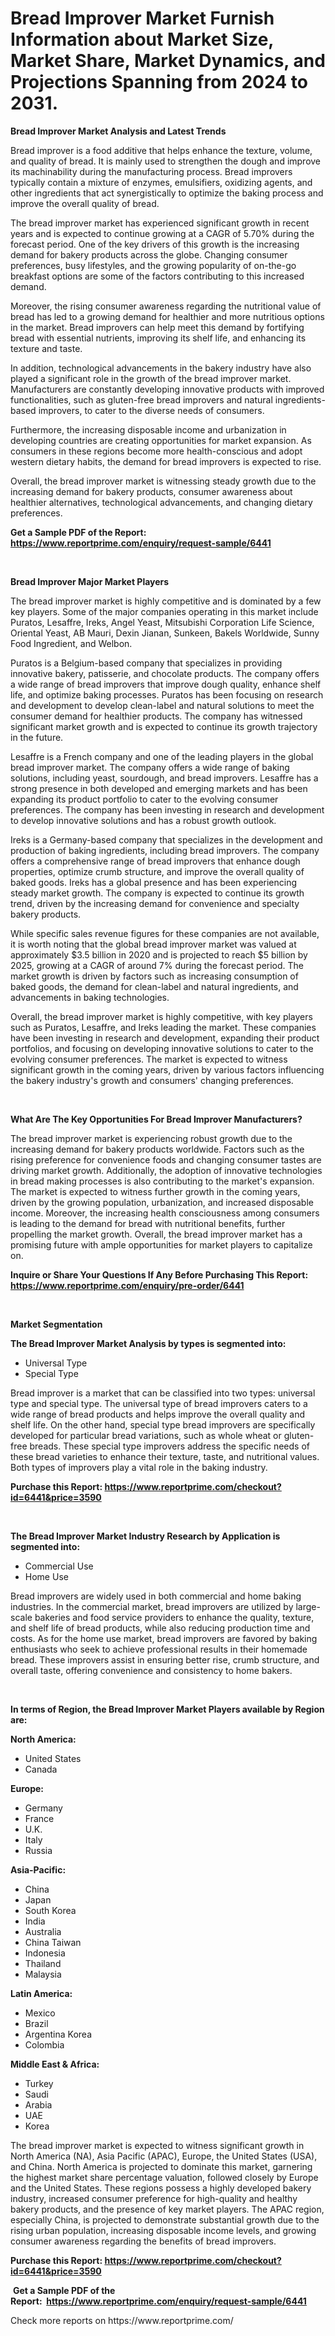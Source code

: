 <p><h1>Bread Improver Market Furnish Information about Market Size, Market Share, Market Dynamics, and Projections Spanning from 2024 to 2031.</h1></p><p><strong>Bread Improver Market Analysis and Latest Trends</strong></p>
<p><p>Bread improver is a food additive that helps enhance the texture, volume, and quality of bread. It is mainly used to strengthen the dough and improve its machinability during the manufacturing process. Bread improvers typically contain a mixture of enzymes, emulsifiers, oxidizing agents, and other ingredients that act synergistically to optimize the baking process and improve the overall quality of bread.</p><p>The bread improver market has experienced significant growth in recent years and is expected to continue growing at a CAGR of 5.70% during the forecast period. One of the key drivers of this growth is the increasing demand for bakery products across the globe. Changing consumer preferences, busy lifestyles, and the growing popularity of on-the-go breakfast options are some of the factors contributing to this increased demand.</p><p>Moreover, the rising consumer awareness regarding the nutritional value of bread has led to a growing demand for healthier and more nutritious options in the market. Bread improvers can help meet this demand by fortifying bread with essential nutrients, improving its shelf life, and enhancing its texture and taste.</p><p>In addition, technological advancements in the bakery industry have also played a significant role in the growth of the bread improver market. Manufacturers are constantly developing innovative products with improved functionalities, such as gluten-free bread improvers and natural ingredients-based improvers, to cater to the diverse needs of consumers.</p><p>Furthermore, the increasing disposable income and urbanization in developing countries are creating opportunities for market expansion. As consumers in these regions become more health-conscious and adopt western dietary habits, the demand for bread improvers is expected to rise.</p><p>Overall, the bread improver market is witnessing steady growth due to the increasing demand for bakery products, consumer awareness about healthier alternatives, technological advancements, and changing dietary preferences.</p></p>
<p><strong>Get a Sample PDF of the Report:&nbsp; <a href="https://www.reportprime.com/enquiry/request-sample/6441">https://www.reportprime.com/enquiry/request-sample/6441</a></strong></p>
<p>&nbsp;</p>
<p><strong>Bread Improver Major Market Players</strong></p>
<p><p>The bread improver market is highly competitive and is dominated by a few key players. Some of the major companies operating in this market include Puratos, Lesaffre, Ireks, Angel Yeast, Mitsubishi Corporation Life Science, Oriental Yeast, AB Mauri, Dexin Jianan, Sunkeen, Bakels Worldwide, Sunny Food Ingredient, and Welbon.</p><p>Puratos is a Belgium-based company that specializes in providing innovative bakery, patisserie, and chocolate products. The company offers a wide range of bread improvers that improve dough quality, enhance shelf life, and optimize baking processes. Puratos has been focusing on research and development to develop clean-label and natural solutions to meet the consumer demand for healthier products. The company has witnessed significant market growth and is expected to continue its growth trajectory in the future.</p><p>Lesaffre is a French company and one of the leading players in the global bread improver market. The company offers a wide range of baking solutions, including yeast, sourdough, and bread improvers. Lesaffre has a strong presence in both developed and emerging markets and has been expanding its product portfolio to cater to the evolving consumer preferences. The company has been investing in research and development to develop innovative solutions and has a robust growth outlook.</p><p>Ireks is a Germany-based company that specializes in the development and production of baking ingredients, including bread improvers. The company offers a comprehensive range of bread improvers that enhance dough properties, optimize crumb structure, and improve the overall quality of baked goods. Ireks has a global presence and has been experiencing steady market growth. The company is expected to continue its growth trend, driven by the increasing demand for convenience and specialty bakery products.</p><p>While specific sales revenue figures for these companies are not available, it is worth noting that the global bread improver market was valued at approximately $3.5 billion in 2020 and is projected to reach $5 billion by 2025, growing at a CAGR of around 7% during the forecast period. The market growth is driven by factors such as increasing consumption of baked goods, the demand for clean-label and natural ingredients, and advancements in baking technologies.</p><p>Overall, the bread improver market is highly competitive, with key players such as Puratos, Lesaffre, and Ireks leading the market. These companies have been investing in research and development, expanding their product portfolios, and focusing on developing innovative solutions to cater to the evolving consumer preferences. The market is expected to witness significant growth in the coming years, driven by various factors influencing the bakery industry's growth and consumers' changing preferences.</p></p>
<p>&nbsp;</p>
<p><strong>What Are The Key Opportunities For Bread Improver Manufacturers?</strong></p>
<p><p>The bread improver market is experiencing robust growth due to the increasing demand for bakery products worldwide. Factors such as the rising preference for convenience foods and changing consumer tastes are driving market growth. Additionally, the adoption of innovative technologies in bread making processes is also contributing to the market's expansion. The market is expected to witness further growth in the coming years, driven by the growing population, urbanization, and increased disposable income. Moreover, the increasing health consciousness among consumers is leading to the demand for bread with nutritional benefits, further propelling the market growth. Overall, the bread improver market has a promising future with ample opportunities for market players to capitalize on.</p></p>
<p><strong>Inquire or Share Your Questions If Any Before Purchasing This Report: <a href="https://www.reportprime.com/enquiry/pre-order/6441">https://www.reportprime.com/enquiry/pre-order/6441</a></strong></p>
<p>&nbsp;</p>
<p><strong>Market Segmentation</strong></p>
<p><strong>The Bread Improver Market Analysis by types is segmented into:</strong></p>
<p><ul><li>Universal Type</li><li>Special Type</li></ul></p>
<p><p>Bread improver is a market that can be classified into two types: universal type and special type. The universal type of bread improvers caters to a wide range of bread products and helps improve the overall quality and shelf life. On the other hand, special type bread improvers are specifically developed for particular bread variations, such as whole wheat or gluten-free breads. These special type improvers address the specific needs of these bread varieties to enhance their texture, taste, and nutritional values. Both types of improvers play a vital role in the baking industry.</p></p>
<p><strong>Purchase this Report:&nbsp;<a href="https://www.reportprime.com/checkout?id=6441&price=3590">https://www.reportprime.com/checkout?id=6441&price=3590</a></strong></p>
<p>&nbsp;</p>
<p><strong>The Bread Improver Market Industry Research by Application is segmented into:</strong></p>
<p><ul><li>Commercial Use</li><li>Home Use</li></ul></p>
<p><p>Bread improvers are widely used in both commercial and home baking industries. In the commercial market, bread improvers are utilized by large-scale bakeries and food service providers to enhance the quality, texture, and shelf life of bread products, while also reducing production time and costs. As for the home use market, bread improvers are favored by baking enthusiasts who seek to achieve professional results in their homemade bread. These improvers assist in ensuring better rise, crumb structure, and overall taste, offering convenience and consistency to home bakers.</p></p>
<p>&nbsp;</p>
<p><strong>In terms of Region, the Bread Improver Market Players available by Region are:</strong></p>
<p>
    <p> <strong> North America: </strong>
        <ul>
            <li>United States</li>
            <li>Canada</li>
        </ul>
        </p> 
    <p> <strong> Europe: </strong>
        <ul>
            <li>Germany</li>
            <li>France</li>
            <li>U.K.</li>
            <li>Italy</li>
            <li>Russia</li>
        </ul>
        </p> 
    <p> <strong> Asia-Pacific: </strong>
        <ul>
            <li>China</li>
            <li>Japan</li>
            <li>South Korea</li>
            <li>India</li>
            <li>Australia</li>
            <li>China Taiwan</li>
            <li>Indonesia</li>
            <li>Thailand</li>
            <li>Malaysia</li>
        </ul>
        </p> 
    <p> <strong> Latin America: </strong>
        <ul>
            <li>Mexico</li>
            <li>Brazil</li>
            <li>Argentina Korea</li>
            <li>Colombia</li>
        </ul>
        </p> 
    <p> <strong> Middle East & Africa: </strong>
        <ul>
            <li>Turkey</li>
            <li>Saudi</li>
            <li>Arabia</li>
            <li>UAE</li>
            <li>Korea</li>
        </ul>
    </p>
    </p>
<p><p>The bread improver market is expected to witness significant growth in North America (NA), Asia Pacific (APAC), Europe, the United States (USA), and China. North America is projected to dominate this market, garnering the highest market share percentage valuation, followed closely by Europe and the United States. These regions possess a highly developed bakery industry, increased consumer preference for high-quality and healthy bakery products, and the presence of key market players. The APAC region, especially China, is projected to demonstrate substantial growth due to the rising urban population, increasing disposable income levels, and growing consumer awareness regarding the benefits of bread improvers.</p></p>
<p><strong>Purchase this Report: <a href="https://www.reportprime.com/checkout?id=6441&price=3590">https://www.reportprime.com/checkout?id=6441&price=3590</a></strong></p>
<p>&nbsp;<strong>Get a Sample PDF of the Report:&nbsp;&nbsp;<a href="https://www.reportprime.com/enquiry/request-sample/6441">https://www.reportprime.com/enquiry/request-sample/6441</a></strong></p>
<p><strong></strong></p>
<p>Check more reports on https://www.reportprime.com/</p>